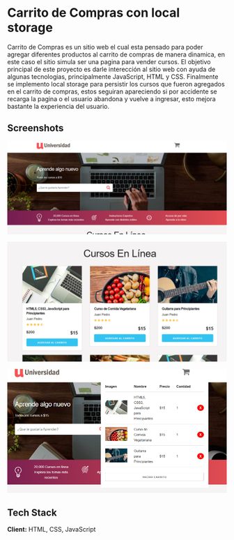# Carrito de Compras con local storage

Carrito de Compras es un sitio web el cual esta pensado para poder agregar diferentes productos al carrito de compras de manera dinamica, en este caso el sitio 
simula ser una pagina para vender cursos. El objetivo principal de este proyecto es darle interección al sitio web con ayuda de algunas tecnologias, 
principalmente JavaScript, HTML y CSS. Finalmente se implemento local storage para persistir los cursos que fueron agregados en el carrito de compras, estos seguiran apareciendo
si por accidente se recarga la pagina o el usuario abandona y vuelve a ingresar, esto mejora bastante la experiencia del usuario. 

## Screenshots


![App Screenshot](img/carrito1.png)

![App Screenshot](img/carrito2.png)

![App Screenshot](img/carrito3.png)


## Tech Stack

**Client:** HTML, CSS, JavaScript

